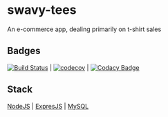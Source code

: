 # swavy-tees
An e-commerce app, dealing primarily on t-shirt sales

## Badges
[![Build Status](https://travis-ci.org/emekafredy/swavy-tees.svg?branch=develop)](https://travis-ci.org/emekafredy/swavy-tees)     \|
[![codecov](https://codecov.io/gh/emekafredy/m-tracker-graphql/branch/develop/graph/badge.svg)](https://codecov.io/gh/emekafredy/m-tracker-graphql)     \|
[![Codacy Badge](https://api.codacy.com/project/badge/Grade/f08012a6433b438ba2564c822207d324)](https://www.codacy.com/app/emekafredy/swavy-tees?utm_source=github.com&amp;utm_medium=referral&amp;utm_content=emekafredy/swavy-tees&amp;utm_campaign=Badge_Grade)

## Stack
[NodeJS](https://nodejs.org/en/)     \|
[ExpresJS](https://expressjs.com/)     \|
[MySQL](https://www.mysql.com/)
